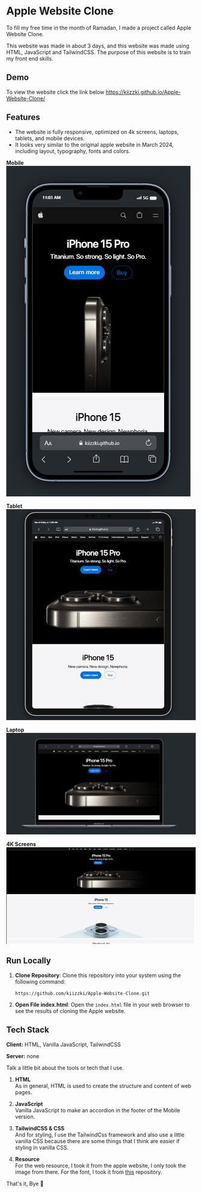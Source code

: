 # Apple Website Clone
To fill my free time in the month of Ramadan, I made a project called Apple Website Clone.

This website was made in about 3 days, and this website was made using HTML, JavaScript and TailwindCSS. The purpose of this website is to train my front end skills. 

## Demo
To view the website click the link below 
https://kiizzki.github.io/Apple-Website-Clone/

## Features

- The website is fully responsive, optimized on 4k screens, laptops, tablets, and mobile devices.
- It looks very similar to the original apple website in March 2024, including layout, typography, fonts and colors.

**Mobile**<br>
    ![mobile](https://raw.githubusercontent.com/kiizzki/Apple-Website-Clone/main/assets/img/Readme-img/mobile.png)

**Tablet**<br>
![Tablet](https://raw.githubusercontent.com/kiizzki/Apple-Website-Clone/main/assets/img/Readme-img/tablet.png)

**Laptop**<br>
![Laptop](https://raw.githubusercontent.com/kiizzki/Apple-Website-Clone/main/assets/img/Readme-img/laptop.png)

**4K Screens**<br>
![4K Screens](https://raw.githubusercontent.com/kiizzki/Apple-Website-Clone/main/assets/img/Readme-img/4k.png)


## Run Locally

1. **Clone Repository**: Clone this repository into your system using the following command:

    ```
    https://github.com/kiizzki/Apple-Website-Clone.git
    ```

2. **Open File index.html**: Open the `index.html` file in your web browser to see the results of cloning the Apple website.


## Tech Stack

**Client:** HTML, Vanilla JavaScript, TailwindCSS

**Server:** none



Talk a little bit about the tools or tech that I use.
1. **HTML**<br>
As in general, HTML is used to create the structure and content of web pages.

2. **JavaScript**<br>
Vanilla JavaScript to make an accordion in the footer of the Mobile version. 

3. **TailwindCSS & CSS**<br>
And for styling, I use the TailwindCss framework and also use a little vanilla CSS because there are some things that I think are easier if styling in vanilla CSS.

4. **Resource**<br>
For the web resource, I took it from the apple website, I only took the image from there. For the font, I took it from [this](https://github.com/gattadesmond/hugo-foundation6/tree/master) repository.

That's it, Bye 👋


